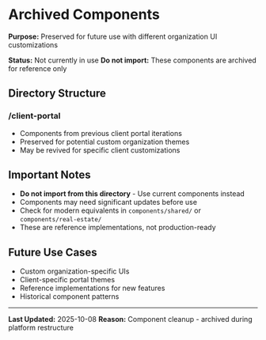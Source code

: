# Archived Components

**Purpose:** Preserved for future use with different organization UI customizations

**Status:** Not currently in use
**Do not import:** These components are archived for reference only

## Directory Structure

### /client-portal
- Components from previous client portal iterations
- Preserved for potential custom organization themes
- May be revived for specific client customizations

## Important Notes

- **Do not import from this directory** - Use current components instead
- Components may need significant updates before use
- Check for modern equivalents in `components/shared/` or `components/real-estate/`
- These are reference implementations, not production-ready

## Future Use Cases

- Custom organization-specific UIs
- Client-specific portal themes
- Reference implementations for new features
- Historical component patterns

---

**Last Updated:** 2025-10-08
**Reason:** Component cleanup - archived during platform restructure
